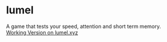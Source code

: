 # lumel
A game that tests your speed, attention and short term memory.  
[Working Version on lumel.xyz](https://lumel.xyz/)
